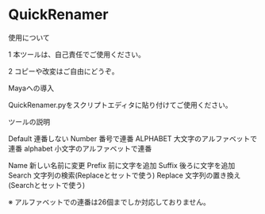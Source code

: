 # QuickRenamer
使用について

1 本ツールは、自己責任でご使用ください。

2 コピーや改変はご自由にどうぞ。

Mayaへの導入

QuickRenamer.pyをスクリプトエディタに貼り付けてご使用ください。

ツールの説明

Default    連番しない
Number     番号で連番
ALPHABET   大文字のアルファベットで連番
alphabet   小文字のアルファベットで連番

Name       新しい名前に変更
Prefix     前に文字を追加
Suffix     後ろに文字を追加
Search     文字列の検索(Replaceとセットで使う)
Replace    文字列の置き換え(Searchとセットで使う)

※ アルファベットでの連番は26個までしか対応しておりません。
